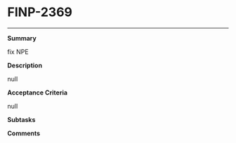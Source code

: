 # FINP-2369
---
**Summary**

fix NPE




**Description**

null




**Acceptance Criteria**

null




**Subtasks**





**Comments**





